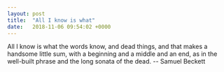 ```yaml
---
layout: post
title:  "All I know is what"
date:   2018-11-06 09:54:02 +0000
---
```

All I know is what the words know, and dead things, and that
makes a handsome little sum, with a beginning and a middle and
an end, as in the well-built phrase and the long sonata of the dead.
		-- Samuel Beckett


